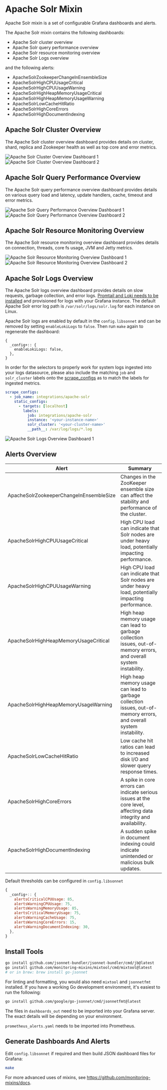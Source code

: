 # Apache Solr Mixin

Apache Solr mixin is a set of configurable Grafana dashboards and alerts.

The Apache Solr mixin contains the following dashboards:

- Apache Solr cluster overview
- Apache Solr query performance overview
- Apache Solr resource monitoring overview
- Apache Solr Logs overview

and the following alerts:

- ApacheSolrZookeeperChangeInEnsembleSize
- ApacheSolrHighCPUUsageCritical
- ApacheSolrHighCPUUsageWarning
- ApacheSolrHighHeapMemoryUsageCritical
- ApacheSolrHighHeapMemoryUsageWarning
- ApacheSolrLowCacheHitRatio
- ApacheSolrHighCoreErrors
- ApacheSolrHighDocumentIndexing

## Apache Solr Cluster Overview

The Apache Solr cluster overview dashboard provides details on cluster, shard, replica and Zookeeper health as well as top core and error metrics.

![Apache Solr Cluster Overview Dashboard 1](https://storage.googleapis.com/grafanalabs-integration-assets/apache-solr/screenshots/apache-solr-cluster-1.png)
![Apache Solr Cluster Overview Dashboard 2](https://storage.googleapis.com/grafanalabs-integration-assets/apache-solr/screenshots/apache-solr-cluster-2.png)

## Apache Solr Query Performance Overview

The Apache Solr query performance overview dashboard provides details on various query load and latency, update handlers, cache, timeout and error metrics.

![Apache Solr Query Performance Overview Dashboard 1](https://storage.googleapis.com/grafanalabs-integration-assets/apache-solr/screenshots/apache-solr-query-performance-1.png)
![Apache Solr Query Performance Overview Dashboard 2](https://storage.googleapis.com/grafanalabs-integration-assets/apache-solr/screenshots/apache-solr-query-performance-2.png)

## Apache Solr Resource Monitoring Overview

The Apache Solr resource monitoring overview dashboard provides details on connection, threads, core fs usage, JVM and Jetty metrics.

![Apache Solr Resource Monitoring Overview Dashboard 1](https://storage.googleapis.com/grafanalabs-integration-assets/apache-solr/screenshots/apache-solr-resource-monitoring-1.png)
![Apache Solr Resource Monitoring Overview Dashboard 2](https://storage.googleapis.com/grafanalabs-integration-assets/apache-solr/screenshots/apache-solr-resource-monitoring-2.png)

## Apache Solr Logs Overview

The Apache Solr logs overview dashboard provides details on slow requests, garbage collection, and error logs. [Promtail and Loki needs to be installed](https://grafana.com/docs/loki/latest/installation/) and provisioned for logs with your Grafana instance. The default Apache Solr error log path is `/var/solr/logs/solr.log` for each instance on Linux.

Apache Solr logs are enabled by default in the `config.libsonnet` and can be removed by setting `enableLokiLogs` to `false`. Then run `make` again to regenerate the dashboard:

```
{
  _config+:: {
    enableLokiLogs: false,
  },
}
```

In order for the selectors to properly work for system logs ingested into your logs datasource, please also include the matching `job` and `solr_cluster` labels onto the [scrape_configs](https://grafana.com/docs/loki/latest/clients/promtail/configuration/#scrape_configs) as to match the labels for ingested metrics.

```yaml
scrape_configs:
  - job_name: integrations/apache-solr
    static_configs:
      - targets: [localhost]
        labels:
          job: integrations/apache-solr
          instance: '<your-instance-name>'
          solr_cluster: '<your-cluster-name>'
          __path__: /var/log/logs/*.log
```

![Apache Solr Logs Overview Dashboard 1](https://storage.googleapis.com/grafanalabs-integration-assets/apache-solr/screenshots/apache-solr-logs-overview.png)

## Alerts Overview


| Alert                                   | Summary                                                                                                             |
|-----------------------------------------|---------------------------------------------------------------------------------------------------------------------|
| ApacheSolrZookeeperChangeInEnsembleSize | Changes in the ZooKeeper ensemble size can affect the stability and performance of the cluster.                     |
| ApacheSolrHighCPUUsageCritical          | High CPU load can indicate that Solr nodes are under heavy load, potentially impacting performance.                 |
| ApacheSolrHighCPUUsageWarning           | High CPU load can indicate that Solr nodes are under heavy load, potentially impacting performance.                 |
| ApacheSolrHighHeapMemoryUsageCritical   | High heap memory usage can lead to garbage collection issues, out-of-memory errors, and overall system instability. |
| ApacheSolrHighHeapMemoryUsageWarning    | High heap memory usage can lead to garbage collection issues, out-of-memory errors, and overall system instability. |
| ApacheSolrLowCacheHitRatio              | Low cache hit ratios can lead to increased disk I/O and slower query response times.                                |
| ApacheSolrHighCoreErrors                | A spike in core errors can indicate serious issues at the core level, affecting data integrity and availability.    |
| ApacheSolrHighDocumentIndexing          | A sudden spike in document indexing could indicate unintended or malicious bulk updates.                            |

Default thresholds can be configured in `config.libsonnet`

```js
{
  _config+:: {
    alertsCriticalCPUUsage: 85,
    alertsWarningCPUUsage: 75,
    alertsWarningMemoryUsage: 85,
    alertsCriticalMemoryUsage: 75,
    alertsWarningCacheUsage: 75,
    alertsWarningCoreErrors: 15,
    alertsWarningDocumentIndexing: 30,
  },
}
```

## Install Tools

```bash
go install github.com/jsonnet-bundler/jsonnet-bundler/cmd/jb@latest
go install github.com/monitoring-mixins/mixtool/cmd/mixtool@latest
# or in brew: brew install go-jsonnet
```

For linting and formatting, you would also need `mixtool` and `jsonnetfmt` installed. If you
have a working Go development environment, it's easiest to run the following:

```bash
go install github.com/google/go-jsonnet/cmd/jsonnetfmt@latest
```

The files in `dashboards_out` need to be imported
into your Grafana server. The exact details will be depending on your environment.

`prometheus_alerts.yaml` needs to be imported into Prometheus.

## Generate Dashboards And Alerts

Edit `config.libsonnet` if required and then build JSON dashboard files for Grafana:

```bash
make
```

For more advanced uses of mixins, see
https://github.com/monitoring-mixins/docs.
